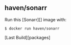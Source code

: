 ## haven/sonarr

Run this [Sonarr][] image with:

    $ docker run haven/sonarr

[Last Build][packages]
